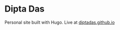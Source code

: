 # Dipta Das

Personal site built with Hugo. Live at [diptadas.github.io](http://diptadas.github.io)
